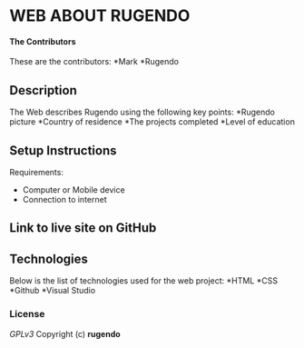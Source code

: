 # WEB ABOUT RUGENDO
#### The Contributors
These are the contributors:
*Mark
*Rugendo
## Description
The Web describes Rugendo using the following key points: 
*Rugendo picture
*Country of residence
*The projects completed
*Level of education
## Setup Instructions
Requirements:
* Computer or Mobile device
* Connection to internet
## Link to live site on GitHub

## Technologies
Below is the list of technologies used for the web project:
*HTML
*CSS
*Github
*Visual Studio
### License
*GPLv3*
Copyright (c) **rugendo**
